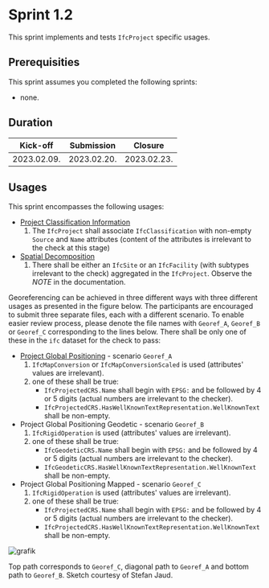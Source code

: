 # Sprint 1.2

This sprint implements and tests `IfcProject` specific usages.


## Prerequisities

This sprint assumes you completed the following sprints:

- none.


## Duration

| Kick-off    | Submission  | Closure     |
|-------------|-------------|-------------|
| 2023.02.09. | 2023.02.20. | 2023.02.23. |


## Usages

This sprint encompasses the following usages:

- [Project Classification Information](https://bsi-infraroom.github.io/IFC-Documentation-Tunnel/4_4_0_0/general/HTML/link/project-classification-information.htm)
	1. The `IfcProject` shall associate `IfcClassification` with non-empty `Source` and `Name` attributes (content of the attributes is irrelevant to the check at this stage)
- [Spatial Decomposition](https://bsi-infraroom.github.io/IFC-Documentation-Tunnel/4_4_0_0/general/HTML/link/spatial-decomposition.htm)
	1. There shall be either an `IfcSite` or an `IfcFacility` (with subtypes irrelevant to the check) aggregated in the `IfcProject`. Observe the *NOTE* in the documentation.

Georeferencing can be achieved in three different ways with three different usages as presented in the figure below.
The participants are encouraged to submit three separate files, each with a different scenario.
To enable easier review process, please denote the file names with `Georef_A`, `Georef_B` or `Georef_C` corresponding to the lines below.
There shall be only one of these in the `ifc` dataset for the check to pass:
- [Project Global Positioning](https://bsi-infraroom.github.io/IFC-Documentation-Tunnel/4_4_0_0/general/HTML/link/project-global-positioning.htm) - scenario `Georef_A`
	1. `IfcMapConversion` or `IfcMapConversionScaled` is used (attributes' values are irrelevant).
	2. one of these shall be true:
		- `IfcProjectedCRS.Name` shall begin with `EPSG:` and be followed by 4 or 5 digits (actual numbers are irrelevant to the checker).
		- `IfcProjectedCRS.HasWellKnownTextRepresentation.WellKnownText` shall be non-empty.
- Project Global Positioning Geodetic - scenario `Georef_B`
	1. `IfcRigidOperation` is used (attributes' values are irrelevant).
	2. one of these shall be true:
		- `IfcGeodeticCRS.Name` shall begin with `EPSG:` and be followed by 4 or 5 digits (actual numbers are irrelevant to the checker).
		- `IfcGeodeticCRS.HasWellKnownTextRepresentation.WellKnownText` shall be non-empty.
- Project Global Positioning Mapped - scenario `Georef_C`
	1. `IfcRigidOperation` is used (attributes' values are irrelevant).
	2. one of these shall be true:
		- `IfcProjectedCRS.Name` shall begin with `EPSG:` and be followed by 4 or 5 digits (actual numbers are irrelevant to the checker).
		- `IfcProjectedCRS.HasWellKnownTextRepresentation.WellKnownText` shall be non-empty.

![grafik](https://user-images.githubusercontent.com/59165496/217642943-edfbf726-dbe4-4428-a596-7ce6357bc8bb.png)

Top path corresponds to `Georef_C`, diagonal path to `Georef_A` and bottom path to `Georef_B`. Sketch courtesy of Stefan Jaud.
